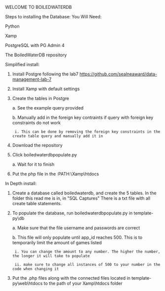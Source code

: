 WELCOME TO BOILEDWATERDB

Steps to installing the Database:
You Will Need: 

Python

Xamp

PostgreSQL with PG Admin 4

The BoiledWaterDB repository


Simplified install:
1. Install Postgre following the lab7 https://github.com/sealneaward/data-management-lab-7
2. Install Xamp with default settings
3. Create the tables in Postgre

	a. See the example query provided

	b. Manually add in the foreign key contraints if query with foreign key constraints do not work

		i. This can be done by removing the foreign key constraints in the create table query and manually add it in

4. Download the repository
5. Click boiledwaterdbpopulate.py

	a. Wait for it to finish

6. Put the php file in the :PATH:\Xamp\htdocs

In Depth install:
1. Create a database called boiledwaterdb, and create the 5 tables. In the folder this read me is in, in "SQL Captures" There is a txt file with all create table statements.
2. To populate the database, run boiledwaterdbpopulate.py in template-py\db

	a. Make sure that the file username and passwords are correct

	b. This file will only populate until app_id reaches 500. This is to temporarily limit the amount of games listed

		i. You can change the amount to any number. The higher the number, the longer it will take to populate

		ii. make sure to change all instances of 500 to your number in the code when changing it

3. Put the .php files along with the connected files located in template-py\web\htdocs to the path of your Xamp\htdocs folder






